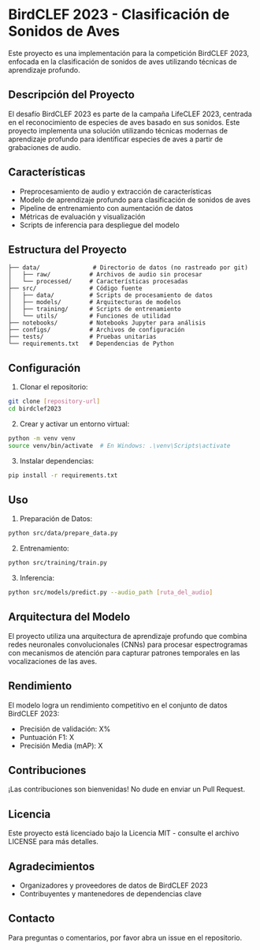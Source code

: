 # BirdCLEF 2023 - Clasificación de Sonidos de Aves

Este proyecto es una implementación para la competición BirdCLEF 2023, enfocada en la clasificación de sonidos de aves utilizando técnicas de aprendizaje profundo.

## Descripción del Proyecto

El desafío BirdCLEF 2023 es parte de la campaña LifeCLEF 2023, centrada en el reconocimiento de especies de aves basado en sus sonidos. Este proyecto implementa una solución utilizando técnicas modernas de aprendizaje profundo para identificar especies de aves a partir de grabaciones de audio.

## Características

- Preprocesamiento de audio y extracción de características
- Modelo de aprendizaje profundo para clasificación de sonidos de aves
- Pipeline de entrenamiento con aumentación de datos
- Métricas de evaluación y visualización
- Scripts de inferencia para despliegue del modelo

## Estructura del Proyecto

```
├── data/               # Directorio de datos (no rastreado por git)
│   ├── raw/           # Archivos de audio sin procesar
│   └── processed/     # Características procesadas
├── src/               # Código fuente
│   ├── data/          # Scripts de procesamiento de datos
│   ├── models/        # Arquitecturas de modelos
│   ├── training/      # Scripts de entrenamiento
│   └── utils/         # Funciones de utilidad
├── notebooks/         # Notebooks Jupyter para análisis
├── configs/           # Archivos de configuración
├── tests/             # Pruebas unitarias
└── requirements.txt   # Dependencias de Python
```

## Configuración

1. Clonar el repositorio:
```bash
git clone [repository-url]
cd birdclef2023
```

2. Crear y activar un entorno virtual:
```bash
python -m venv venv
source venv/bin/activate  # En Windows: .\venv\Scripts\activate
```

3. Instalar dependencias:
```bash
pip install -r requirements.txt
```

## Uso

1. Preparación de Datos:
```bash
python src/data/prepare_data.py
```

2. Entrenamiento:
```bash
python src/training/train.py
```

3. Inferencia:
```bash
python src/models/predict.py --audio_path [ruta_del_audio]
```

## Arquitectura del Modelo

El proyecto utiliza una arquitectura de aprendizaje profundo que combina redes neuronales convolucionales (CNNs) para procesar espectrogramas con mecanismos de atención para capturar patrones temporales en las vocalizaciones de las aves.

## Rendimiento

El modelo logra un rendimiento competitivo en el conjunto de datos BirdCLEF 2023:
- Precisión de validación: X%
- Puntuación F1: X
- Precisión Media (mAP): X

## Contribuciones

¡Las contribuciones son bienvenidas! No dude en enviar un Pull Request.

## Licencia

Este proyecto está licenciado bajo la Licencia MIT - consulte el archivo LICENSE para más detalles.

## Agradecimientos

- Organizadores y proveedores de datos de BirdCLEF 2023
- Contribuyentes y mantenedores de dependencias clave

## Contacto

Para preguntas o comentarios, por favor abra un issue en el repositorio.